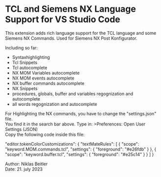 # TCL and Siemens NX Language Support for VS Studio Code

This extension adds rich language support for the TCL language and some Siemens NX Commands.
Used for Siemens NX Post Konfigurator.

Including so far:

- Syntaxhighlighting
- Tcl Snippets
- Tcl autocomplete
- NX MOM Variables autocomplete
- NX MOM events autocomplete
- NX buffer commands autocomplete
- NX Snippets
- procedures, globals, buffer and variables regognization and autocomplete
- all words regognization and autocomplete

For Highlighting the NX commands, you have to change the "settings.json" file.   
You find it in the search bar above. Type in: >Preferences: Open User Settings (JSON)   
Copy the following code inside this file:   


"editor.tokenColorCustomizations": {
        "textMateRules": [
            {
                "scope": "keyword.MOM.commands.tcl",
                "settings": {
                    "foreground": "#e26fdb"
                }
            },
            {
                "scope": "keyword.buffer.tcl",
                "settings": {
                    "foreground": "#e25c14"
                }
            }
        ]
    }   


Author: Niklas Beitler   
Date: 21. july 2023